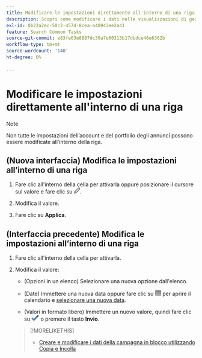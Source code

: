 ```yaml
---
title: Modificare le impostazioni direttamente all'interno di una riga
description: Scopri come modificare i dati nelle visualizzazioni di gestione all’interno della riga.
exl-id: 0b22a2ec-50c2-457d-8cea-a40943ee2a41
feature: Search Common Tasks
source-git-commit: e83fe03e8887dc30a7e60313b17dbdce46e6362b
workflow-type: tm+mt
source-wordcount: '140'
ht-degree: 0%

---
```


# Modificare le impostazioni direttamente all&#39;interno di una riga

>[!NOTE]
>
>Non tutte le impostazioni dell’account e del portfolio degli annunci possono essere modificate all’interno della riga.

## (Nuova interfaccia) Modifica le impostazioni all’interno di una riga

1. Fare clic all&#39;interno della cella per attivarla oppure posizionare il cursore sul valore e fare clic su ![Modifica](/help/search-social-commerce/assets/edit-new.png "Modifica").

1. Modifica il valore.

1. Fare clic su **Applica**.

<!--
1. Change the value:

   * (Options in a list) Select a new option from the list.
   
   * (Dates) Enter a new date, or click ![Calendar](/help/search-social-commerce/assets/calendar.png "Calendar") to open the calendar and [select a new date](/help/search-social-commerce/common-tasks/navigation-editing-selection/calendar.md).
   
   * (Free-form values) Enter a new value.
-->

## (Interfaccia precedente) Modifica le impostazioni all’interno di una riga

1. Fare clic all&#39;interno della cella per attivarla.

1. Modifica il valore:

   * (Opzioni in un elenco) Selezionare una nuova opzione dall&#39;elenco.

   * (Date) Immettere una nuova data oppure fare clic su ![Calendario](/help/search-social-commerce/assets/calendar.png "Calendario") per aprire il calendario e [selezionare una nuova data](/help/search-social-commerce/common-tasks/navigation-editing-selection/calendar.md).

   * (Valori in formato libero) Immettere un nuovo valore, quindi fare clic su ![Salva](/help/search-social-commerce/assets/select.png "Salva") o premere il tasto **Invio**.

   >[!MORELIKETHIS]
   >
   >* [Creare e modificare i dati della campagna in blocco utilizzando Copia e Incolla](/help/search-social-commerce/campaign-management/campaigns/copy-paste.md)
